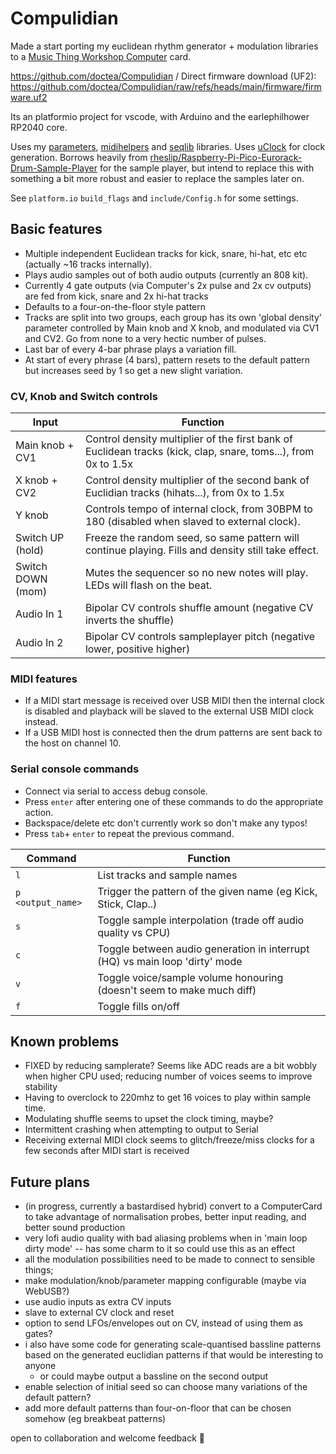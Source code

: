 # Compulidian

Made a start porting my euclidean rhythm generator + modulation libraries to a [Music Thing Workshop Computer](https://github.com/tomWhitwell/Workshop_Computer) card.

https://github.com/doctea/Compulidian / Direct firmware download (UF2): https://github.com/doctea/Compulidian/raw/refs/heads/main/firmware/firmware.uf2

Its an platformio project for vscode, with Arduino and the earlephilhower RP2040 core.

Uses my [parameters](https://github.com/doctea/parameters), [midihelpers](https://github.com/doctea/midihelpers) and [seqlib](https://github.com/doctea/seqlib) libraries.  Uses [uClock](https://github.com/midilab/uClock) for clock generation.  Borrows heavily from [rheslip/Raspberry-Pi-Pico-Eurorack-Drum-Sample-Player](https://github.com/rheslip/Raspberry-Pi-Pico-Eurorack-Drum-Sample-Player) for the sample player, but intend to replace this with something a bit more robust and easier to replace the samples later on.

See `platform.io` `build_flags` and `include/Config.h` for some settings.

## Basic features

- Multiple independent Euclidean tracks for kick, snare, hi-hat, etc etc (actually ~16 tracks internally).
- Plays audio samples out of both audio outputs (currently an 808 kit).
- Currently 4 gate outputs (via Computer's 2x pulse and 2x cv outputs) are fed from kick, snare and 2x hi-hat tracks
- Defaults to a four-on-the-floor style pattern
- Tracks are split into two groups, each group has its own 'global density' parameter controlled by Main knob and X knob, and modulated via CV1 and CV2.  Go from none to a very hectic number of pulses.
- Last bar of every 4-bar phrase plays a variation fill.
- At start of every phrase (4 bars), pattern resets to the default pattern but increases seed by 1 so get a new slight variation.

### CV, Knob and Switch controls

| Input             | Function                                                                                                        |
| ----------------- | --------------------------------------------------------------------------------------------------------------- |
| Main knob + CV1   | Control density multiplier of the first bank of Euclidean tracks (kick, clap, snare, toms...), from 0x to 1.5x  |
| X knob + CV2      | Control density multiplier of the second bank of Euclidian tracks (hihats...), from 0x to 1.5x                  |
| Y knob            | Controls tempo of internal clock, from 30BPM to 180 (disabled when slaved to external clock).                   |
| Switch UP (hold)  | Freeze the random seed, so same pattern will continue playing.  Fills and density still take effect.            |
| Switch DOWN (mom) | Mutes the sequencer so no new notes will play.  LEDs will flash on the beat.                                    |
| Audio In 1        | Bipolar CV controls shuffle amount (negative CV inverts the shuffle)                                            |
| Audio In 2        | Bipolar CV controls sampleplayer pitch (negative lower, positive higher)                                        |

### MIDI features

- If a MIDI start message is received over USB MIDI then the internal clock is disabled and playback will be slaved to the external USB MIDI clock instead.
- If a USB MIDI host is connected then the drum patterns are sent back to the host on channel 10.

### Serial console commands

- Connect via serial to access debug console.
- Press `enter` after entering one of these commands to do the appropriate action.
- Backspace/delete etc don't currently work so don't make any typos!
- Press `tab`+ `enter` to repeat the previous command.

| Command           | Function                                                                    |
| ----------------- | --------------------------------------------------------------------------- |
| `l`               | List tracks and sample names                                                |
| `p <output_name>` | Trigger the pattern of the given name (eg Kick, Stick, Clap..)              |
| `s`               | Toggle sample interpolation (trade off audio quality vs CPU)                |
| `c`               | Toggle between audio generation in interrupt (HQ) vs main loop 'dirty' mode |
| `v`               | Toggle voice/sample volume honouring (doesn't seem to make much diff)       |
| `f`               | Toggle fills on/off                                                         |

## Known problems

- FIXED by reducing samplerate? Seems like ADC reads are a bit wobbly when higher CPU used; reducing number of voices seems to improve stability
- Having to overclock to 220mhz to get 16 voices to play within sample time.
- Modulating shuffle seems to upset the clock timing, maybe?
- Intermittent crashing when attempting to output to Serial
- Receiving external MIDI clock seems to glitch/freeze/miss clocks for a few seconds after MIDI start is received

## Future plans

- (in progress, currently a bastardised hybrid) convert to a ComputerCard to take advantage of normalisation probes, better input reading, and better sound production
- very lofi audio quality with bad aliasing problems when in 'main loop dirty mode' -- has some charm to it so could use this as an effect
- all the modulation possibilities need to be made to connect to sensible things;
- make modulation/knob/parameter mapping configurable (maybe via WebUSB?)
- use audio inputs as extra CV inputs
- slave to external CV clock and reset
- option to send LFOs/envelopes out on CV, instead of using them as gates?
- i also have some code for generating scale-quantised bassline patterns based on the generated euclidian patterns if that would be interesting to anyone
  - or could maybe output a bassline on the second output
- enable selection of initial seed so can choose many variations of the default pattern?
- add more default patterns than four-on-floor that can be chosen somehow (eg breakbeat patterns)

open to collaboration and welcome feedback 🙂
